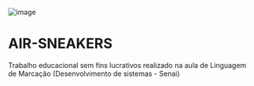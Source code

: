 ![image](https://user-images.githubusercontent.com/112624030/203665736-e624a63f-bc11-40b3-8e4c-37358f4e310b.png)
# AIR-SNEAKERS
Trabalho educacional sem fins lucrativos realizado na aula de Linguagem de Marcação (Desenvolvimento de sistemas - Senai)
